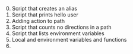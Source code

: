 0. Script that creates an alias
1. Script that prints hello user
2. Adding action to path
3. Script that counts no directions in a path
4. Script that lists environment variables
5. Local and environment variables and functions
6. 
